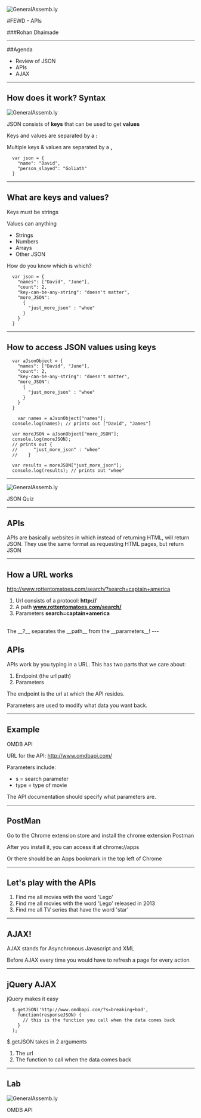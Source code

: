 ![GeneralAssemb.ly](../../img/icons/FEWD_Logo.png)

#FEWD - APIs

###Rohan Dhaimade

---


##Agenda

* Review of JSON
* APIs
* AJAX

---

## How does it work? Syntax

![GeneralAssemb.ly](../../img/unit_1/json-example.png)

JSON consists of __keys__ that can be used to get __values__

Keys and values are separated by a __:__

Multiple keys & values are separated by a __,__

```
  var json = {
    "name": "David",
    "person_slayed": "Goliath"
  }
```

---

## What are keys and values?

Keys must be strings

Values can anything

* Strings
* Numbers
* Arrays
* Other JSON


How do you know which is which?

```
  var json = {
    "names": ["David", "June"],
    "count": 2,
    "key-can-be-any-string": "doesn't matter",
    "more_JSON":
      {
        "just_more_json" : "whee"
      }
    }
  }
```

---

## How to access JSON values using keys

```
  var aJsonObject = {
    "names": ["David", "June"],
    "count": 2,
    "key-can-be-any-string": "doesn't matter",
    "more_JSON":
      {
        "just_more_json" : "whee"
      }
    }
  }
```

```
	var names = aJsonObject["names"];
  console.log(names); // prints out ["David", "James"]
```

```
  var moreJSON = aJsonObject["more_JSON"];
  console.log(moreJSON);
  // prints out {
  //      "just_more_json" : "whee"
  //    }
```

```
  var results = moreJSON["just_more_json"];
  console.log(results); // prints out "whee"
```

---

![GeneralAssemb.ly](../img/icons/exercise_icon_md.png)

JSON Quiz

---

## APIs

APIs are basically websites in which instead of returning HTML, will return JSON. They use the same format as requesting HTML pages, but return JSON

---

## How a URL works

http://www.rottentomatoes.com/search/?search=captain+america

1. Url consists of a protocol: __http://__
2. A path __www.rottentomatoes.com/search/__
3. Parameters __search=captain+america__

<br>
The __?__ separates the __path__ from the __parameters__!
---

## APIs

APIs work by you typing in a URL. This has two parts that we care about:

1. Endpoint (the url path)
2. Parameters

The endpoint is the url at which the API resides.

Parameters are used to modify what data you want back.

---

## Example

OMDB API

URL for the API:
http://www.omdbapi.com/

Parameters include:

* s = search parameter
* type = type of movie

The API documentation should specify what parameters are.

---

## PostMan

Go to the Chrome extension store and install the chrome extension Postman

After you install it, you can access it at chrome://apps

Or there should be an Apps bookmark in the top left of Chrome

---

## Let's play with the APIs

1. Find me all movies with the word 'Lego'
2. Find me all movies with the word 'Lego' released in 2013
3. Find me all TV series that have the word 'star'

---

## AJAX!

AJAX stands for Asynchronous Javascript and XML

Before AJAX every time you would have to refresh a page for every action

---

## jQuery AJAX

jQuery makes it easy

```
  $.getJSON('http://www.omdbapi.com/?s=breaking+bad',
    function(responseJSON) {
      // this is the function you call when the data comes back
    }
  );
```

$.getJSON takes in 2 arguments

1. The url
2. The function to call when the data comes back

---

## Lab

![GeneralAssemb.ly](../img/icons/exercise_icon_md.png)

OMDB API

